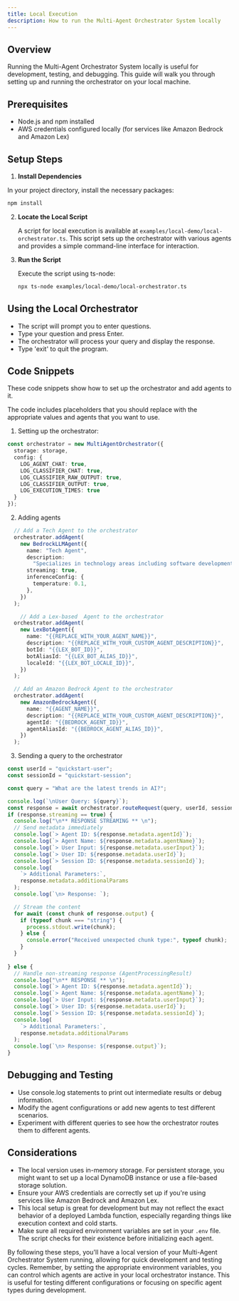 ```yaml
---
title: Local Execution
description: How to run the Multi-Agent Orchestrator System locally
---
```


## Overview

Running the Multi-Agent Orchestrator System locally is useful for development, testing, and debugging. This guide will walk you through setting up and running the orchestrator on your local machine.

## Prerequisites

- Node.js and npm installed
- AWS credentials configured locally (for services like Amazon Bedrock and Amazon Lex)

## Setup Steps

1. **Install Dependencies**

  In your project directory, install the necessary packages:

   ```bash
   npm install
   ```

2. **Locate the Local Script**

   A script for local execution is available at `examples/local-demo/local-orchestrator.ts`. This script sets up the orchestrator with various agents and provides a simple command-line interface for interaction.

5. **Run the Script**

   Execute the script using ts-node:

   ```bash
   npx ts-node examples/local-demo/local-orchestrator.ts
   ```

## Using the Local Orchestrator

- The script will prompt you to enter questions.
- Type your question and press Enter.
- The orchestrator will process your query and display the response.
- Type 'exit' to quit the program.

## Code Snippets

These code snippets show how to set up the orchestrator and add agents to it. 

The code includes placeholders that you should replace with the appropriate values and agents that you want to use.


1. Setting up the orchestrator:

```typescript
const orchestrator = new MultiAgentOrchestrator({
  storage: storage,
  config: {
    LOG_AGENT_CHAT: true,
    LOG_CLASSIFIER_CHAT: true,
    LOG_CLASSIFIER_RAW_OUTPUT: true,
    LOG_CLASSIFIER_OUTPUT: true,
    LOG_EXECUTION_TIMES: true
  }
});
```

2. Adding agents 

```typescript
  // Add a Tech Agent to the orchestrator
  orchestrator.addAgent(
    new BedrockLLMAgent({
      name: "Tech Agent",
      description:
        "Specializes in technology areas including software development, hardware, AI, cybersecurity, blockchain, cloud computing, emerging tech innovations, and pricing/costs related to technology products and services.",
      streaming: true,
      inferenceConfig: {
        temperature: 0.1,
      },
    })
  );

    // Add a Lex-based  Agent to the orchestrator
  orchestrator.addAgent(
    new LexBotAgent({
      name: "{{REPLACE_WITH_YOUR_AGENT_NAME}}",
      description: "{{REPLACE_WITH_YOUR_CUSTOM_AGENT_DESCRIPTION}}",
      botId: "{{LEX_BOT_ID}}",
      botAliasId: "{{LEX_BOT_ALIAS_ID}}",
      localeId: "{{LEX_BOT_LOCALE_ID}}",
    })
  );

  // Add an Amazon Bedrock Agent to the orchestrator
  orchestrator.addAgent(
    new AmazonBedrockAgent({
      name: "{{AGENT_NAME}}",
      description: "{{REPLACE_WITH_YOUR_CUSTOM_AGENT_DESCRIPTION}}",
      agentId: "{{BEDROCK_AGENT_ID}}",
      agentAliasId: "{{BEDROCK_AGENT_ALIAS_ID}}",
    })
  );

```

3. Sending a query to the orchestrator

```typescript
const userId = "quickstart-user";
const sessionId = "quickstart-session";

const query = "What are the latest trends in AI?";

console.log(`\nUser Query: ${query}`);
const response = await orchestrator.routeRequest(query, userId, sessionId);
if (response.streaming == true) {
  console.log("\n** RESPONSE STREAMING ** \n");
  // Send metadata immediately
  console.log(`> Agent ID: ${response.metadata.agentId}`);
  console.log(`> Agent Name: ${response.metadata.agentName}`);
  console.log(`> User Input: ${response.metadata.userInput}`);
  console.log(`> User ID: ${response.metadata.userId}`);
  console.log(`> Session ID: ${response.metadata.sessionId}`);
  console.log(
    `> Additional Parameters:`,
    response.metadata.additionalParams
  );
  console.log(`\n> Response: `);

  // Stream the content
  for await (const chunk of response.output) {
    if (typeof chunk === "string") {
      process.stdout.write(chunk);
    } else {
      console.error("Received unexpected chunk type:", typeof chunk);
    }
  }
  
} else {
  // Handle non-streaming response (AgentProcessingResult)
  console.log("\n** RESPONSE ** \n");
  console.log(`> Agent ID: ${response.metadata.agentId}`);
  console.log(`> Agent Name: ${response.metadata.agentName}`);
  console.log(`> User Input: ${response.metadata.userInput}`);
  console.log(`> User ID: ${response.metadata.userId}`);
  console.log(`> Session ID: ${response.metadata.sessionId}`);
  console.log(
    `> Additional Parameters:`,
    response.metadata.additionalParams
  );
  console.log(`\n> Response: ${response.output}`);
}
```

## Debugging and Testing

- Use console.log statements to print out intermediate results or debug information.
- Modify the agent configurations or add new agents to test different scenarios.
- Experiment with different queries to see how the orchestrator routes them to different agents.

## Considerations

- The local version uses in-memory storage. For persistent storage, you might want to set up a local DynamoDB instance or use a file-based storage solution.
- Ensure your AWS credentials are correctly set up if you're using services like Amazon Bedrock and Amazon Lex.
- This local setup is great for development but may not reflect the exact behavior of a deployed Lambda function, especially regarding things like execution context and cold starts.
- Make sure all required environment variables are set in your `.env` file. The script checks for their existence before initializing each agent.

By following these steps, you'll have a local version of your Multi-Agent Orchestrator System running, allowing for quick development and testing cycles. Remember, by setting the appropriate environment variables, you can control which agents are active in your local orchestrator instance. This is useful for testing different configurations or focusing on specific agent types during development.